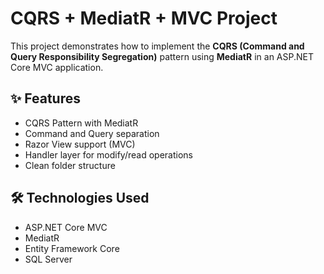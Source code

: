 # CQRS + MediatR + MVC Project

This project demonstrates how to implement the **CQRS (Command and Query Responsibility Segregation)** pattern using **MediatR** in an ASP.NET Core MVC application.

## ✨ Features

- CQRS Pattern with MediatR
- Command and Query separation
- Razor View support (MVC)
- Handler layer for modify/read operations
- Clean folder structure


## 🛠 Technologies Used

- ASP.NET Core MVC
- MediatR
- Entity Framework Core
- SQL Server


